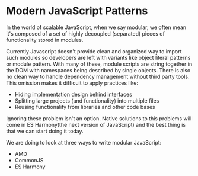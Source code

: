 # Modern JavaScript Patterns

In the world of scalable JavaScript, when we say modular, we often mean it's composed of a set of highly decoupled (separated) pieces of functionality stored in modules.

Currently Javascript doesn't provide clean and organized way to import such modules so developers are left with variants like object literal patterns or module pattern. With many of these, module scripts are string together in the DOM with namespaces being described by single objects. There is also no clean way to handle dependency management without third party tools. This omission makes it difficult to apply practices like:

- Hiding implementation design behind interfaces
- Splitting large projects (and functionality) into multiple files
- Reusing functionality from libraries and other code bases

Ignoring these problem isn't an option. Native solutions to this problems will come in ES Harmony(the next version of JavaScript) and the best thing is that we can start doing it today.

We are doing to look at three ways to write modular JavaScript:

- AMD
- CommonJS
- ES Harmony
